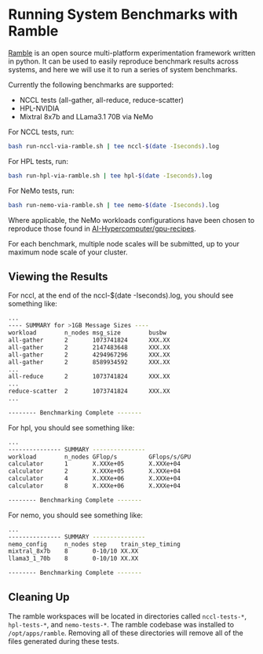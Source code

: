 Running System Benchmarks with Ramble
=====================================

[Ramble](https://github.com/GoogleCloudPlatform/ramble) is an open source
multi-platform experimentation framework written in python. It can be used
to easily reproduce benchmark results across systems, and here
we will use it to run a series of system benchmarks.

Currently the following benchmarks are supported:

* NCCL tests (all-gather, all-reduce, reduce-scatter)
* HPL-NVIDIA
* Mixtral 8x7b and LLama3.1 70B via NeMo

For NCCL tests, run:

   ```bash
   bash run-nccl-via-ramble.sh | tee nccl-$(date -Iseconds).log
   ```

For HPL tests, run:

   ```bash
   bash run-hpl-via-ramble.sh | tee hpl-$(date -Iseconds).log
   ```

For NeMo tests, run:

   ```bash
   bash run-nemo-via-ramble.sh | tee nemo-$(date -Iseconds).log
   ```

Where applicable, the NeMo workloads configurations have been chosen to
reproduce those found in
[AI-Hypercomputer/gpu-recipes](https://github.com/AI-Hypercomputer/gpu-recipes).

For each benchmark, multiple node scales will be submitted, up to your maximum
node scale of your cluster.

Viewing the Results
-------------------

For nccl, at the end of the nccl-$(date -Iseconds).log,
you should see something like:

   ```bash
   ...
   ---- SUMMARY for >1GB Message Sizes ----
   workload        n_nodes msg_size        busbw
   all-gather      2       1073741824      XXX.XX
   all-gather      2       2147483648      XXX.XX
   all-gather      2       4294967296      XXX.XX
   all-gather      2       8589934592      XXX.XX
   ...
   all-reduce      2       1073741824      XXX.XX
   ...
   reduce-scatter  2       1073741824      XXX.XX
   ...

   -------- Benchmarking Complete -------
   ```

For hpl, you should see something like:

   ```bash
   ...
   --------------- SUMMARY ---------------
   workload        n_nodes GFlop/s         GFlops/s/GPU
   calculator      1       X.XXXe+05       X.XXXe+04
   calculator      2       X.XXXe+05       X.XXXe+04
   calculator      4       X.XXXe+06       X.XXXe+04
   calculator      8       X.XXXe+06       X.XXXe+04

   -------- Benchmarking Complete -------
   ```

For nemo, you should see something like:

   ```bash
   ...
   --------------- SUMMARY ---------------
   nemo_config     n_nodes step    train_step_timing
   mixtral_8x7b    8       0-10/10 XX.XX
   llama3_1_70b    8       0-10/10 XX.XX

   -------- Benchmarking Complete -------
   ```

Cleaning Up
-----------

The ramble workspaces will be located in directories called `nccl-tests-*`,
`hpl-tests-*`, and `nemo-tests-*`. The ramble codebase was installed to
`/opt/apps/ramble`.  Removing all of these directories will remove all of the
files generated during these tests.
